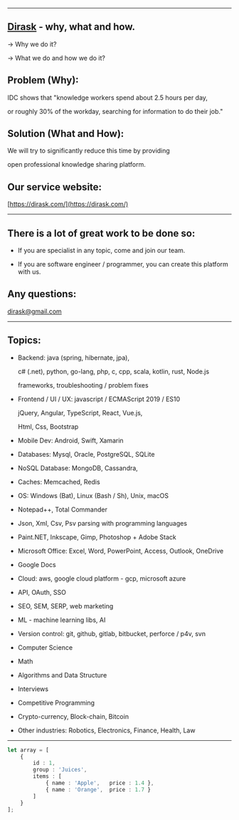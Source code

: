 
----------------------------------------

## [Dirask](https://dirask.com/) - why, what and how.

-> Why we do it?

-> What we do and how we do it?

## Problem (Why):

IDC shows that "knowledge workers spend about 2.5 hours per day,

or roughly 30% of the workday, searching for information to do their job."

## Solution (What and How):

We will try to significantly reduce this time by providing

open professional knowledge sharing platform.

## Our service website:

[https://dirask.com/](https://dirask.com/)

----------------------------------------
## There is a lot of great work to be done so:

+ If you are specialist in any topic, come and join our team.

+ If you are software engineer / programmer, you can create this platform with us.

## Any questions:

dirask@gmail.com

----------------------------------------
## Topics:

+ Backend: java (spring, hibernate, jpa),

    c# (.net), python, go-lang, php, c, cpp, scala, kotlin, rust, Node.js

    frameworks, troubleshooting / problem fixes

+ Frontend / UI / UX: javascript / ECMAScript 2019 / ES10

    jQuery, Angular, TypeScript, React, Vue.js,

    Html, Css, Bootstrap

+ Mobile Dev: Android, Swift, Xamarin

+ Databases: Mysql, Oracle, PostgreSQL, SQLite

+ NoSQL Database: MongoDB, Cassandra,

+ Caches: Memcached, Redis

+ OS: Windows (Bat), Linux (Bash / Sh), Unix, macOS

+ Notepad++, Total Commander

+ Json, Xml, Csv, Psv parsing with programming languages

+ Paint.NET, Inkscape, Gimp, Photoshop + Adobe Stack

+ Microsoft Office: Excel, Word, PowerPoint, Access, Outlook, OneDrive

+ Google Docs

+ Cloud: aws, google cloud platform - gcp, microsoft azure

+ API, OAuth, SSO

+ SEO, SEM, SERP, web marketing

+ ML - machine learning libs, AI

+ Version control: git, github, gitlab, bitbucket, perforce / p4v, svn

+ Computer Science

+ Math

+ Algorithms and Data Structure

+ Interviews

+ Competitive Programming

+ Crypto-currency, Block-chain, Bitcoin

+ Other industries: Robotics, Electronics, Finance, Health, Law

----------------------------------------


```typescript
let array = [
    {
        id : 1,
        group : 'Juices',
        items : [
            { name : 'Apple',   price : 1.4 },
            { name : 'Orange',  price : 1.7 }
        ]
    }
];
```
